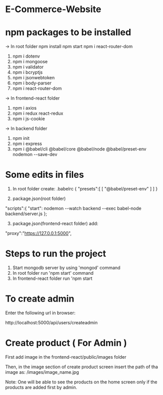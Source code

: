 # E-Commerce-Website

# npm packages to be installed
-> In root folder
    npm install
    npm start
    npm i react-router-dom

 1. npm i dotenv
 2. npm i mongoose
 3. npm i validator
 4. npm i bcryptjs
 5. npm i jsonwebtoken
 6. npm i body-parser
 7. npm i react-router-dom

-> In frontend-react folder
 1. npm i axios
 2. npm i redux react-redux
 3. npm i js-cookie

-> In backend folder
 1. npm init
 2. npm i express
 3. npm i @babel/cli @babel/core @babel/node @babel/preset-env nodemon --save-dev


# Some edits in files

1) In root folder create:
  .babelrc
  {
      "presets":[
          [
              "@babel/preset-env"
          ]
      ]
  }

2) package.json(root folder)

 "scripts":{
     "start": nodemon --watch backend --exec babel-node backend/server.js
 };

3) package.json(frontend-react folder) add:
 
 "proxy":"https://127.0.0.1:5000",


# Steps to run the project

1. Start mongodb server by using 'mongod' command
2. In root folder run 'npm start' command
3. In frontend-react folder run 'npm start


# To create admin
 Enter the following url in browser:

  http://localhost:5000/api/users/createadmin
  
 # Create product ( For Admin )
   
  First add image in the frontend-react/public/images folder
  
  Then, in the image section of create product screen insert the path of tha image as:
   /images/image_name.jpg
   
  Note: One will be able to see the products on the home screen only if the products are added first by admin.
 
 

 
 
